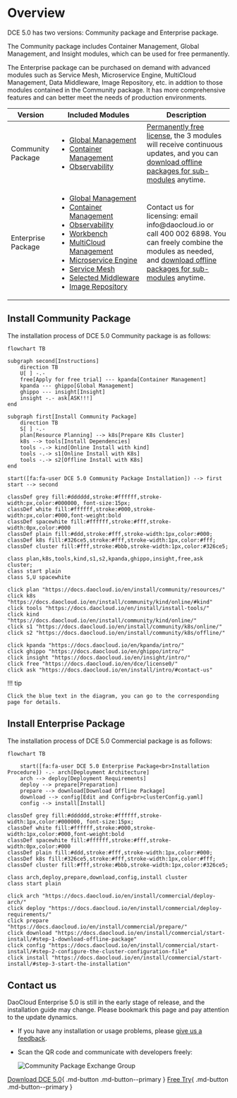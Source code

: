 # Overview

DCE 5.0 has two versions: Community package and Enterprise package.

The Community package includes Container Management, Global Management, and Insight modules,
which can be used for free permanently.

The Enterprise package can be purchased on demand with advanced modules such as Service Mesh,
Microservice Engine, MultiCloud Management, Data Middleware, Image Repository, etc. in addtion to
those modules contained in the Community package. It has more comprehensive features and can better
meet the needs of production environments.

<table>
  <thead>
    <tr>
      <th>Version</th>
      <th>Included Modules</th>
      <th>Description</th>
    </tr>
  </thead>
  <tbody>
    <tr>
      <td>Community Package</td>
      <td>
        <ul>
          <li><a href="https://docs.daocloud.io/en/ghippo/intro/index.html">Global Management</a></li>
          <li><a href="https://docs.daocloud.io/en/kpanda/intro/index.html">Container Management</a></li>
          <li><a href="https://docs.daocloud.io/en/insight/intro/index.html">Observability</a></li>
        </ul>
      </td>
      <td>
        <a href="https://docs.daocloud.io/en/dce/license0.html">Permanently free license</a>, the 3 modules will receive continuous updates, and you can <a href="https://docs.daocloud.io/en/download/index.html#_3">download offline packages for sub-modules</a> anytime.
      </td>
    </tr>
    <tr>
      <td>Enterprise Package</td>
      <td>
        <ul>
          <li><a href="https://docs.daocloud.io/en/ghippo/intro/index.html">Global Management</a></li>
          <li><a href="https://docs.daocloud.io/en/kpanda/intro/index.html">Container Management</a></li>
          <li><a href="https://docs.daocloud.io/en/insight/intro/index.html">Observability</a></li>
          <li><a href="https://docs.daocloud.io/en/amamba/intro/index.html"><span style="white-space: nowrap;">Workbench</span></a></li>
          <li><a href="https://docs.daocloud.io/en/kairship/intro/index.html">MultiCloud Management</a></li>
          <li><a href="https://docs.daocloud.io/en/skoala/intro/index.html"><span style="white-space: nowrap;">Microservice Engine</span></a></li>
          <li><a href="https://docs.daocloud.io/en/mspider/intro/index.html">Service Mesh</a></li>
          <li><a href="https://docs.daocloud.io/en/middleware/index.html"><span style="white-space: nowrap;">Selected Middleware</span></a></li>
          <li><a href="https://docs.daocloud.io/en/kangaroo/index.html">Image Repository</a></li>
        </ul>
      </td>
      <td>
        Contact us for licensing: email info@daocloud.io or call 400 002 6898. You can freely combine the modules as needed, and <a href="https://docs.daocloud.io/en/download/index.html#download-modules">download offline packages for sub-modules</a> anytime.
      </td>
    </tr>
  </tbody>
</table>

## Install Community Package

The installation process of DCE 5.0 Community package is as follows:

```mermaid
flowchart TB

subgraph second[Instructions]
    direction TB
    U[ ] -.-
    free[Apply for free trial] --- kpanda[Container Management]
    kpanda --- ghippo[Global Management]
    ghippo --- insight[Insight]
    insight -.- ask[ASK!!!]
end

subgraph first[Install Community Package]
    direction TB
    S[ ] -.-
    plan[Resource Planning] --> k8s[Prepare K8s Cluster] 
    k8s --> tools[Install Dependencies]
    tools -.-> kind[Online Install with kind]
    tools -.-> s1[Online Install with K8s]
    tools -.-> s2[Offline Install with K8s]
end

start([fa:fa-user DCE 5.0 Community Package Installation]) --> first
start --> second

classDef grey fill:#dddddd,stroke:#ffffff,stroke-width:px,color:#000000, font-size:15px;
classDef white fill:#ffffff,stroke:#000,stroke-width:px,color:#000,font-weight:bold
classDef spacewhite fill:#ffffff,stroke:#fff,stroke-width:0px,color:#000
classDef plain fill:#ddd,stroke:#fff,stroke-width:1px,color:#000;
classDef k8s fill:#326ce5,stroke:#fff,stroke-width:1px,color:#fff;
classDef cluster fill:#fff,stroke:#bbb,stroke-width:1px,color:#326ce5;

class plan,k8s,tools,kind,s1,s2,kpanda,ghippo,insight,free,ask cluster;
class start plain
class S,U spacewhite

click plan "https://docs.daocloud.io/en/install/community/resources/"
click k8s "https://docs.daocloud.io/en/install/community/kind/online/#kind"
click tools "https://docs.daocloud.io/en/install/install-tools/"
click kind "https://docs.daocloud.io/en/install/community/kind/online/"
click s1 "https://docs.daocloud.io/en/install/community/k8s/online/"
click s2 "https://docs.daocloud.io/en/install/community/k8s/offline/"

click kpanda "https://docs.daocloud.io/en/kpanda/intro/"
click ghippo "https://docs.daocloud.io/en/ghippo/intro/"
click insight "https://docs.daocloud.io/en/insight/intro/"
click free "https://docs.daocloud.io/en/dce/license0/"
click ask "https://docs.daocloud.io/en/install/intro/#contact-us"
```

!!! tip

    Click the blue text in the diagram, you can go to the corresponding page for details.

## Install Enterprise Package

The installation process of DCE 5.0 Commercial package is as follows:

```mermaid
flowchart TB

    start([fa:fa-user DCE 5.0 Enterprise Package<br>Installation Procedure]) -.- arch[Deployment Architecture]
    arch --> deploy[Deployment Requirements]
    deploy --> prepare[Preparation]
    prepare --> download[Download Offline Package]
    download --> config[Edit and Config<br>clusterConfig.yaml]
    config --> install[Install]

classDef grey fill:#dddddd,stroke:#ffffff,stroke-width:1px,color:#000000, font-size:15px;
classDef white fill:#ffffff,stroke:#000,stroke-width:1px,color:#000,font-weight:bold
classDef spacewhite fill:#ffffff,stroke:#fff,stroke-width:0px,color:#000
classDef plain fill:#ddd,stroke:#fff,stroke-width:1px,color:#000;
classDef k8s fill:#326ce5,stroke:#fff,stroke-width:1px,color:#fff;
classDef cluster fill:#fff,stroke:#bbb,stroke-width:1px,color:#326ce5;

class arch,deploy,prepare,download,config,install cluster
class start plain

click arch "https://docs.daocloud.io/en/install/commercial/deploy-arch/"
click deploy "https://docs.daocloud.io/en/install/commercial/deploy-requirements/"
click prepare "https://docs.daocloud.io/en/install/commercial/prepare/"
click download "https://docs.daocloud.io/en/install/commercial/start-install/#step-1-download-offline-package"
click config "https://docs.daocloud.io/en/install/commercial/start-install/#step-2-configure-the-cluster-configuration-file"
click install "https://docs.daocloud.io/en/install/commercial/start-install/#step-3-start-the-installation"
```

## Contact us

DaoCloud Enterprise 5.0 is still in the early stage of release, and the installation guide may change.
Please bookmark this page and pay attention to the update dynamics.

- If you have any installation or usage problems, please
  [give us a feedback](https://github.com/DaoCloud/DaoCloud-docs/issues).

- Scan the QR code and communicate with developers freely:

    ![Community Package Exchange Group](https://docs.daocloud.io/en/daocloud-docs-images/docs/images/assist.png)

[Download DCE 5.0](../download/index.md){ .md-button .md-button--primary }
[Free Try](../dce/license0.md){ .md-button .md-button--primary }
